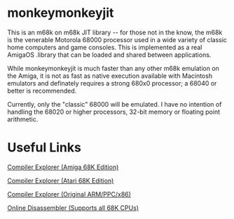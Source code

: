 # monkeymonkeyjit
This is an m68k on m68k JIT library -- for those not in the know, the m68k is the venerable Motorola 68000 processor used in a wide variety of classic home computers and game consoles. This is implemented as a real AmigaOS .library that can be loaded and shared between applications.

While monkeymonkeyjit is much faster than any other m68k emulation on the Amiga, it is not as fast as native execution available with Macintosh emulators and definately requires a strong 680x0 processor; a 68040 or better is recommended.

Currently, only the "classic" 68000 will be emulated. I have no intention of handling the 68020 or higher processors, 32-bit memory or floating point arithmetic.

# Useful Links
[Compiler Explorer (Amiga 68K Edition)](https://franke.ms/cex)

[Compiler Explorer (Atari 68K Edition)](http://brownbot.mooo.com/)

[Compiler Explorer (Original ARM/PPC/x86)](https://godbolt.org/)

[Online Disassembler (Supports all 68K CPUs)](https://onlinedisassembler.com/odaweb/)
